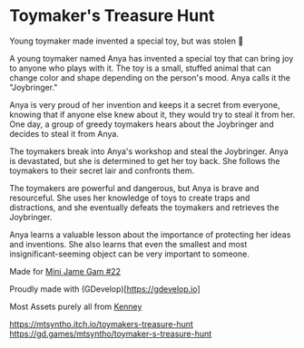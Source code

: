 # Toymaker's Treasure Hunt
Young toymaker made invented a special toy, but was stolen 🗿


A young toymaker named Anya has invented a special toy that can bring joy to anyone who plays with it. The toy is a small, stuffed animal that can change color and shape depending on the person's mood. Anya calls it the "Joybringer."

Anya is very proud of her invention and keeps it a secret from everyone, knowing that if anyone else knew about it, they would try to steal it from her. One day, a group of greedy toymakers hears about the Joybringer and decides to steal it from Anya.

The toymakers break into Anya's workshop and steal the Joybringer. Anya is devastated, but she is determined to get her toy back. She follows the toymakers to their secret lair and confronts them.

The toymakers are powerful and dangerous, but Anya is brave and resourceful. She uses her knowledge of toys to create traps and distractions, and she eventually defeats the toymakers and retrieves the Joybringer.

Anya learns a valuable lesson about the importance of protecting her ideas and inventions. She also learns that even the smallest and most insignificant-seeming object can be very important to someone.



Made for [Mini Jame Gam #22](https://itch.io/jam/mini-jame-gam-22/)

Proudly made with (GDevelop)[https://gdevelop.io]

Most Assets purely all from [Kenney](https://kenney.nl)

https://mtsyntho.itch.io/toymakers-treasure-hunt
https://gd.games/mtsyntho/toymaker-s-treasure-hunt
